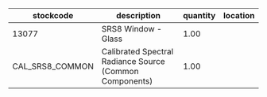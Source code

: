 |stockcode|description|quantity|location|
|---------|-----------|--------|--------|
|13077|SRS8 Window - Glass|1.00||
|CAL_SRS8_COMMON|Calibrated Spectral Radiance Source (Common Components)|1.00||
